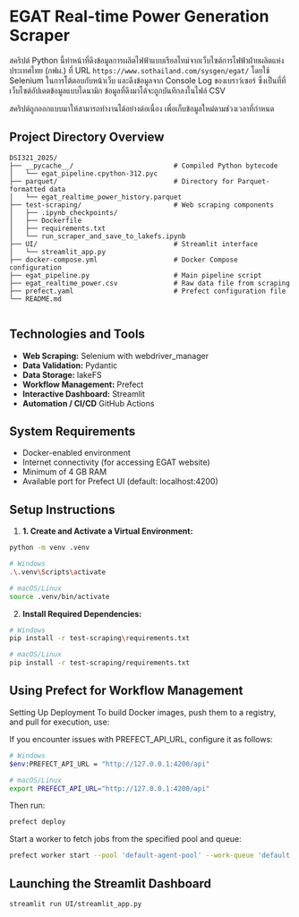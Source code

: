 # EGAT Real-time Power Generation Scraper

สคริปต์ Python นี้ทำหน้าที่ดึงข้อมูลการผลิตไฟฟ้าแบบเรียลไทม์จากเว็บไซต์การไฟฟ้าฝ่ายผลิตแห่งประเทศไทย (กฟผ.) ที่ URL `https://www.sothailand.com/sysgen/egat/` โดยใช้ Selenium ในการโต้ตอบกับหน้าเว็บ และดึงข้อมูลจาก Console Log ของเบราว์เซอร์ ซึ่งเป็นที่ที่เว็บไซต์อัปเดตข้อมูลแบบไดนามิก ข้อมูลที่ดึงมาได้จะถูกบันทึกลงในไฟล์ CSV

สคริปต์ถูกออกแบบมาให้สามารถทำงานได้อย่างต่อเนื่อง เพื่อเก็บข้อมูลใหม่ตามช่วงเวลาที่กำหนด

## Project Directory Overview

```
DSI321_2025/
├── __pycache__/                         # Compiled Python bytecode
│   └── egat_pipeline.cpython-312.pyc
├── parquet/                             # Directory for Parquet-formatted data
│   └── egat_realtime_power_history.parquet
├── test-scraping/                       # Web scraping components
│   ├── .ipynb_checkpoints/
│   ├── Dockerfile
│   ├── requirements.txt
│   └── run_scraper_and_save_to_lakefs.ipynb
├── UI/                                  # Streamlit interface
│   └── streamlit_app.py
├── docker-compose.yml                   # Docker Compose configuration
├── egat_pipeline.py                     # Main pipeline script
├── egat_realtime_power.csv              # Raw data file from scraping
├── prefect.yaml                         # Prefect configuration file
└── README.md


```

## Technologies and Tools

* **Web Scraping:** Selenium with webdriver_manager
* **Data Validation:** Pydantic
* **Data Storage:** lakeFS
* **Workflow Management:** Prefect
* **Interactive Dashboard:** Streamlit
* **Automation / CI/CD**  GitHub Actions

## System Requirements
* Docker-enabled environment
* Internet connectivity (for accessing EGAT website)
* Minimum of 4 GB RAM
* Available port for Prefect UI (default: localhost:4200)

## Setup Instructions
1. **1. Create and Activate a Virtual Environment:**
```bash
python -m venv .venv

# Windows
.\.venv\Scripts\activate

# macOS/Linux
source .venv/bin/activate
```

2. **Install Required Dependencies:**
```bash
# Windows
pip install -r test-scraping\requirements.txt

# macOS/Linux
pip install -r test-scraping/requirements.txt
```

## Using Prefect for Workflow Management
Setting Up Deployment
To build Docker images, push them to a registry, and pull for execution, use:

If you encounter issues with PREFECT_API_URL, configure it as follows:
```bash
# Windows
$env:PREFECT_API_URL = "http://127.0.0.1:4200/api"

# macOS/Linux
export PREFECT_API_URL="http://127.0.0.1:4200/api"
```

Then run:
```bash
prefect deploy
```

Start a worker to fetch jobs from the specified pool and queue:
```bash
prefect worker start --pool 'default-agent-pool' --work-queue 'default'
```

## Launching the Streamlit Dashboard
```bash
streamlit run UI/streamlit_app.py
```
